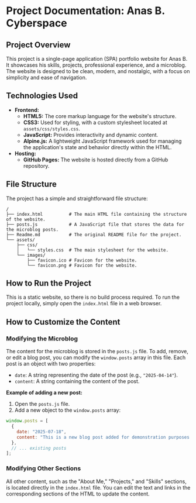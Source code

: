 # Project Documentation: Anas B. Cyberspace

## Project Overview

This project is a single-page application (SPA) portfolio website for Anas B. It showcases his skills, projects, professional experience, and a microblog. The website is designed to be clean, modern, and nostalgic, with a focus on simplicity and ease of navigation.

## Technologies Used

*   **Frontend:**
    *   **HTML5:** The core markup language for the website's structure.
    *   **CSS3:** Used for styling, with a custom stylesheet located at `assets/css/styles.css`.
    *   **JavaScript:** Provides interactivity and dynamic content.
    *   **Alpine.js:** A lightweight JavaScript framework used for managing the application's state and behavior directly within the HTML.
*   **Hosting:**
    *   **GitHub Pages:** The website is hosted directly from a GitHub repository.

## File Structure

The project has a simple and straightforward file structure:

```
/
├── index.html          # The main HTML file containing the structure of the website.
├── posts.js            # A JavaScript file that stores the data for the microblog posts.
├── Readme.md           # The original README file for the project.
└── assets/
    ├── css/
    │   └── styles.css  # The main stylesheet for the website.
    └── images/
        ├── favicon.ico # Favicon for the website.
        └── favicon.png # Favicon for the website.
```

## How to Run the Project

This is a static website, so there is no build process required. To run the project locally, simply open the `index.html` file in a web browser.

## How to Customize the Content

### Modifying the Microblog

The content for the microblog is stored in the `posts.js` file. To add, remove, or edit a blog post, you can modify the `window.posts` array in this file. Each post is an object with two properties:

*   `date`: A string representing the date of the post (e.g., `"2025-04-14"`).
*   `content`: A string containing the content of the post.

**Example of adding a new post:**

1.  Open the `posts.js` file.
2.  Add a new object to the `window.posts` array:

```javascript
window.posts = [
  {
    date: "2025-07-18",
    content: "This is a new blog post added for demonstration purposes.",
  },
  // ... existing posts
];
```

### Modifying Other Sections

All other content, such as the "About Me," "Projects," and "Skills" sections, is located directly in the `index.html` file. You can edit the text and links in the corresponding sections of the HTML to update the content.

